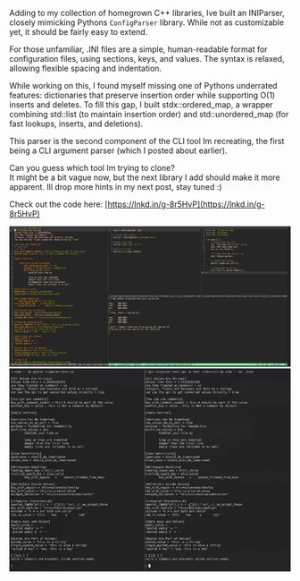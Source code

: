 Adding to my collection of homegrown C++ libraries, Ive built an INIParser, closely mimicking Pythons `ConfigParser` library. While not as customizable yet, it should be fairly easy to extend.  
  
For those unfamiliar, .INI files are a simple, human-readable format for configuration files, using sections, keys, and values. The syntax is relaxed, allowing flexible spacing and indentation.  
  
While working on this, I found myself missing one of Pythons underrated features: dictionaries that preserve insertion order while supporting O(1) inserts and deletes. To fill this gap, I built stdx::ordered_map, a wrapper combining std::list (to maintain insertion order) and std::unordered_map (for fast lookups, inserts, and deletions).  
  
This parser is the second component of the CLI tool Im recreating, the first being a CLI argument parser (which I posted about earlier).  
  
Can you guess which tool Im trying to clone?   
It might be a bit vague now, but the next library I add should make it more apparent. Ill drop more hints in my next post, stay tuned :)  
  
Check out the code here: [https://lnkd.in/g-8r5HvP](https://lnkd.in/g-8r5HvP)

![test.ini file parsing comparing python ConfigParser against C++ INIParser](images/30.01.jpg)  
![Dump of parsed .ini file contents - Pythons ConfigParser vs C++ INIParser](images/30.02.jpg)  

